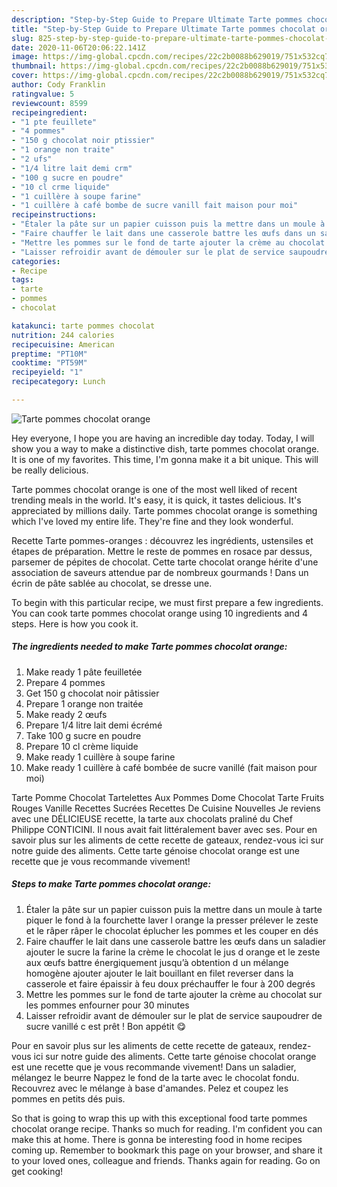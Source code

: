 ```yaml
---
description: "Step-by-Step Guide to Prepare Ultimate Tarte pommes chocolat orange"
title: "Step-by-Step Guide to Prepare Ultimate Tarte pommes chocolat orange"
slug: 825-step-by-step-guide-to-prepare-ultimate-tarte-pommes-chocolat-orange
date: 2020-11-06T20:06:22.141Z
image: https://img-global.cpcdn.com/recipes/22c2b0088b629019/751x532cq70/tarte-pommes-chocolat-orange-photo-principale-de-la-recette.jpg
thumbnail: https://img-global.cpcdn.com/recipes/22c2b0088b629019/751x532cq70/tarte-pommes-chocolat-orange-photo-principale-de-la-recette.jpg
cover: https://img-global.cpcdn.com/recipes/22c2b0088b629019/751x532cq70/tarte-pommes-chocolat-orange-photo-principale-de-la-recette.jpg
author: Cody Franklin
ratingvalue: 5
reviewcount: 8599
recipeingredient:
- "1 pte feuillete"
- "4 pommes"
- "150 g chocolat noir ptissier"
- "1 orange non traite"
- "2 ufs"
- "1/4 litre lait demi crm"
- "100 g sucre en poudre"
- "10 cl crme liquide"
- "1 cuillère à soupe farine"
- "1 cuillère à café bombe de sucre vanill fait maison pour moi"
recipeinstructions:
- "Étaler la pâte sur un papier cuisson puis la mettre dans un moule à tarte piquer le fond à la fourchette laver l orange la presser prélever le zeste et le râper râper le chocolat éplucher les pommes et les couper en dés"
- "Faire chauffer le lait dans une casserole battre les œufs dans un saladier ajouter le sucre la farine la crème le chocolat le jus d orange et le zeste aux œufs battre énergiquement jusqu’à obtention d un mélange homogène ajouter ajouter le lait bouillant en filet reverser dans la casserole et faire épaissir à feu doux préchauffer le four à 200 degrés"
- "Mettre les pommes sur le fond de tarte ajouter la crème au chocolat sur les pommes enfourner pour 30 minutes"
- "Laisser refroidir avant de démouler sur le plat de service saupoudrer de sucre vanillé c est prêt ! Bon appétit 😋"
categories:
- Recipe
tags:
- tarte
- pommes
- chocolat

katakunci: tarte pommes chocolat 
nutrition: 244 calories
recipecuisine: American
preptime: "PT10M"
cooktime: "PT59M"
recipeyield: "1"
recipecategory: Lunch

---
```



![Tarte pommes chocolat orange](https://img-global.cpcdn.com/recipes/22c2b0088b629019/751x532cq70/tarte-pommes-chocolat-orange-photo-principale-de-la-recette.jpg)

Hey everyone, I hope you are having an incredible day today. Today, I will show you a way to make a distinctive dish, tarte pommes chocolat orange. It is one of my favorites. This time, I'm gonna make it a bit unique. This will be really delicious.

Tarte pommes chocolat orange is one of the most well liked of recent trending meals in the world. It's easy, it is quick, it tastes delicious. It's appreciated by millions daily. Tarte pommes chocolat orange is something which I've loved my entire life. They're fine and they look wonderful.

Recette Tarte pommes-oranges : découvrez les ingrédients, ustensiles et étapes de préparation. Mettre le reste de pommes en rosace par dessus, parsemer de pépites de chocolat. Cette tarte chocolat orange hérite d&#39;une association de saveurs attendue par de nombreux gourmands ! Dans un écrin de pâte sablée au chocolat, se dresse une.


To begin with this particular recipe, we must first prepare a few ingredients. You can cook tarte pommes chocolat orange using 10 ingredients and 4 steps. Here is how you cook it.

<!--inarticleads1-->

##### The ingredients needed to make Tarte pommes chocolat orange:

1. Make ready 1 pâte feuilletée
1. Prepare 4 pommes
1. Get 150 g chocolat noir pâtissier
1. Prepare 1 orange non traitée
1. Make ready 2 œufs
1. Prepare 1/4 litre lait demi écrémé
1. Take 100 g sucre en poudre
1. Prepare 10 cl crème liquide
1. Make ready 1 cuillère à soupe farine
1. Make ready 1 cuillère à café bombée de sucre vanillé (fait maison pour moi)


Tarte Pomme Chocolat Tartelettes Aux Pommes Dome Chocolat Tarte Fruits Rouges Vanille Recettes Sucrées Recettes De Cuisine Nouvelles Je reviens avec une DÉLICIEUSE recette, la tarte aux chocolats praliné du Chef Philippe CONTICINI. Il nous avait fait littéralement baver avec ses. Pour en savoir plus sur les aliments de cette recette de gateaux, rendez-vous ici sur notre guide des aliments. Cette tarte génoise chocolat orange est une recette que je vous recommande vivement! 

<!--inarticleads2-->

##### Steps to make Tarte pommes chocolat orange:

1. Étaler la pâte sur un papier cuisson puis la mettre dans un moule à tarte piquer le fond à la fourchette laver l orange la presser prélever le zeste et le râper râper le chocolat éplucher les pommes et les couper en dés
1. Faire chauffer le lait dans une casserole battre les œufs dans un saladier ajouter le sucre la farine la crème le chocolat le jus d orange et le zeste aux œufs battre énergiquement jusqu’à obtention d un mélange homogène ajouter ajouter le lait bouillant en filet reverser dans la casserole et faire épaissir à feu doux préchauffer le four à 200 degrés
1. Mettre les pommes sur le fond de tarte ajouter la crème au chocolat sur les pommes enfourner pour 30 minutes
1. Laisser refroidir avant de démouler sur le plat de service saupoudrer de sucre vanillé c est prêt ! Bon appétit 😋


Pour en savoir plus sur les aliments de cette recette de gateaux, rendez-vous ici sur notre guide des aliments. Cette tarte génoise chocolat orange est une recette que je vous recommande vivement! Dans un saladier, mélangez le beurre Nappez le fond de la tarte avec le chocolat fondu. Recouvrez avec le mélange à base d&#39;amandes. Pelez et coupez les pommes en petits dés puis. 

So that is going to wrap this up with this exceptional food tarte pommes chocolat orange recipe. Thanks so much for reading. I'm confident you can make this at home. There is gonna be interesting food in home recipes coming up. Remember to bookmark this page on your browser, and share it to your loved ones, colleague and friends. Thanks again for reading. Go on get cooking!
